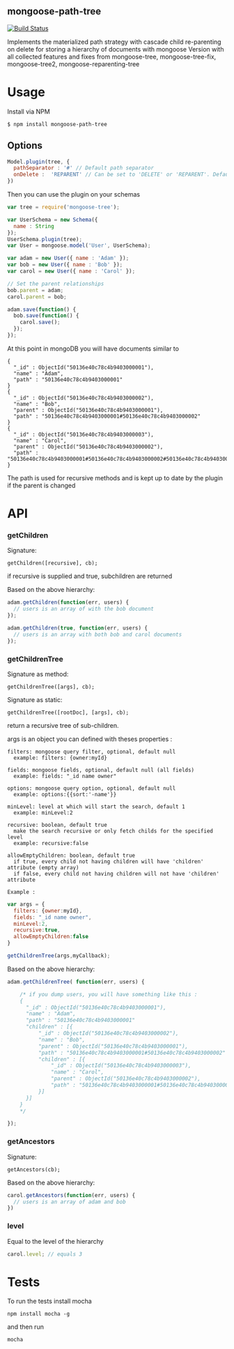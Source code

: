 ## mongoose-path-tree
[![Build Status](https://travis-ci.org/swayf/mongoose-path-tree.png)](https://travis-ci.org/swayf/mongoose-path-tree)

Implements the materialized path strategy with cascade child re-parenting on delete for storing a hierarchy of documents with mongoose
Version with all collected features and fixes from mongoose-tree, mongoose-tree-fix, mongoose-tree2, mongoose-reparenting-tree

# Usage

Install via NPM

    $ npm install mongoose-path-tree

## Options

```javascript
Model.plugin(tree, {
  pathSeparator : '#' // Default path separator
  onDelete :  'REPARENT' // Can be set to 'DELETE' or 'REPARENT'. Default: 'REPARENT'
})
```

Then you can use the plugin on your schemas

```javascript
var tree = require('mongoose-tree');

var UserSchema = new Schema({
  name : String
});
UserSchema.plugin(tree);
var User = mongoose.model('User', UserSchema);

var adam = new User({ name : 'Adam' });
var bob = new User({ name : 'Bob' });
var carol = new User({ name : 'Carol' });

// Set the parent relationships
bob.parent = adam;
carol.parent = bob;

adam.save(function() {
  bob.save(function() {
    carol.save();
  });
});
```

At this point in mongoDB you will have documents similar to

    {
      "_id" : ObjectId("50136e40c78c4b9403000001"),
      "name" : "Adam",
      "path" : "50136e40c78c4b9403000001"
    }
    {
      "_id" : ObjectId("50136e40c78c4b9403000002"),
      "name" : "Bob",
      "parent" : ObjectId("50136e40c78c4b9403000001"),
      "path" : "50136e40c78c4b9403000001#50136e40c78c4b9403000002"
    }
    {
      "_id" : ObjectId("50136e40c78c4b9403000003"),
      "name" : "Carol",
      "parent" : ObjectId("50136e40c78c4b9403000002"),
      "path" : "50136e40c78c4b9403000001#50136e40c78c4b9403000002#50136e40c78c4b9403000003"
    }

The path is used for recursive methods and is kept up to date by the plugin if the parent is changed

# API

### getChildren

Signature:

    getChildren([recursive], cb);

if recursive is supplied and true, subchildren are returned

Based on the above hierarchy:

```javascript
adam.getChildren(function(err, users) {
  // users is an array of with the bob document
});

adam.getChildren(true, function(err, users) {
  // users is an array with both bob and carol documents
});
```

### getChildrenTree

Signature as method:

    getChildrenTree([args], cb);

Signature as static:

    getChildrenTree([rootDoc], [args], cb);

return a recursive tree of sub-children.

args is an object you can defined with theses properties :

    filters: mongoose query filter, optional, default null
      example: filters: {owner:myId}

    fields: mongoose fields, optional, default null (all fields)
      example: fields: "_id name owner"

    options: mongoose query option, optional, default null
      example: options:{{sort:'-name'}}

    minLevel: level at which will start the search, default 1
      example: minLevel:2

    recursive: boolean, default true
      make the search recursive or only fetch childs for the specified level
      example: recursive:false

    allowEmptyChildren: boolean, default true
      if true, every child not having children will have 'children' attribute (empty array)
      if false, every child not having children will not have 'children' attribute

    Example :

```javascript
var args = {
  filters: {owner:myId},
  fields: "_id name owner",
  minLevel:2,
  recursive:true,
  allowEmptyChildren:false
}

getChildrenTree(args,myCallback);
```

Based on the above hierarchy:

```javascript
adam.getChildrenTree( function(err, users) {

    /* if you dump users, you will have something like this :
    {
      "_id" : ObjectId("50136e40c78c4b9403000001"),
      "name" : "Adam",
      "path" : "50136e40c78c4b9403000001"
      "children" : [{
          "_id" : ObjectId("50136e40c78c4b9403000002"),
          "name" : "Bob",
          "parent" : ObjectId("50136e40c78c4b9403000001"),
          "path" : "50136e40c78c4b9403000001#50136e40c78c4b9403000002"
          "children" : [{
              "_id" : ObjectId("50136e40c78c4b9403000003"),
              "name" : "Carol",
              "parent" : ObjectId("50136e40c78c4b9403000002"),
              "path" : "50136e40c78c4b9403000001#50136e40c78c4b9403000002#50136e40c78c4b9403000003"
          }]
      }]
    }
    */

});

```

### getAncestors

Signature:

    getAncestors(cb);

Based on the above hierarchy:

```javascript
carol.getAncestors(function(err, users) {
  // users is an array of adam and bob
})
```

### level

Equal to the level of the hierarchy

```javascript
carol.level; // equals 3
```

# Tests

To run the tests install mocha

    npm install mocha -g

and then run

    mocha


